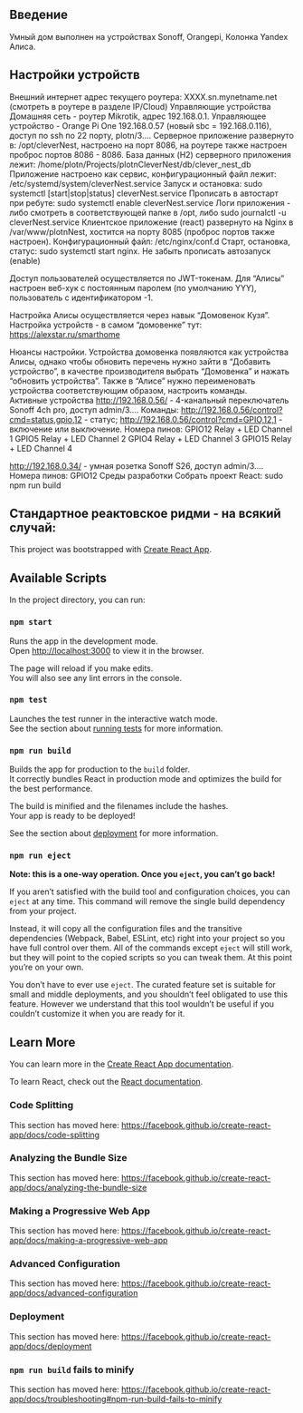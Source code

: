 ## Введение

Умный дом выполнен на устройствах Sonoff, Orangepi, Колонка Yandex Алиса.

## Настройки устройств

Внешний интернет адрес текущего роутера: XXXX.sn.mynetname.net (смотреть в роутере в разделе IP/Cloud)
Управляющие устройства
Домашняя сеть - роутер Mikrotik, адрес 192.168.0.1.
Управляющее устройство - Orange Pi One 192.168.0.57 (новый sbc = 192.168.0.116), доступ по ssh по 22 порту, plotn/3....
Серверное приложение развернуто в: /opt/cleverNest, настроено на порт 8086, на роутере также настроен проброс портов 8086 - 8086.
База данных (H2) серверного приложения лежит: /home/plotn/Projects/plotnCleverNest/db/clever_nest_db
Приложение настроено как сервис, конфигурационный файл лежит: /etc/systemd/system/cleverNest.service
Запуск и остановка: sudo systemctl [start|stop|status] cleverNest.service
Прописать в автостарт при ребуте: sudo systemctl enable cleverNest.service
Логи приложения - либо смотреть в соответствующей папке в /opt, либо sudo journalctl -u cleverNest.service
Клиентское приложение (react) развернуто на Nginx в /var/www/plotnNest, хостится на порту 8085 (проброс портов также настроен). Конфигурационный файл: /etc/nginx/conf.d
Старт, остановка, статус: sudo systemctl start nginx. Не забыть прописать автозапуск (enable) 

Доступ пользователей осуществляется по JWT-токенам.
Для “Алисы” настроен веб-хук с постоянным паролем (по умолчанию YYY), пользователь с идентификатором -1.

Настройка Алисы осуществляется через навык “Домовенок Кузя”. Настройка устройств - в самом “домовенке” тут: https://alexstar.ru/smarthome

Нюансы настройки. Устройства домовенка появляются как устройства Алисы, однако чтобы обновить перечень нужно зайти в “Добавить устройство”, в качестве производителя выбрать “Домовенка” и нажать “обновить устройства”. Также в “Алисе” нужно переименовать устройства соответствующим образом, настроить команды.  
Активные устройства
http://192.168.0.56/ - 4-канальный переключатель Sonoff 4ch pro, доступ admin/3....
Команды: 
http://192.168.0.56/control?cmd=status,gpio,12 - статус;
http://192.168.0.56/control?cmd=GPIO,12,1 - включение или выключение.
Номера пинов: 
GPIO12	Relay + LED Channel 1
GPIO5		Relay + LED Channel 2
GPIO4		Relay + LED Channel 3
GPIO15	Relay + LED Channel 4

http://192.168.0.34/ - умная розетка Sonoff S26, доступ admin/3....
Номера пинов: 
GPIO12
Среды разработки
Собрать проект React: sudo npm run build

## Стандартное реактовское ридми - на всякий случай:

This project was bootstrapped with [Create React App](https://github.com/facebook/create-react-app).

## Available Scripts

In the project directory, you can run:

### `npm start`

Runs the app in the development mode.<br />
Open [http://localhost:3000](http://localhost:3000) to view it in the browser.

The page will reload if you make edits.<br />
You will also see any lint errors in the console.

### `npm test`

Launches the test runner in the interactive watch mode.<br />
See the section about [running tests](https://facebook.github.io/create-react-app/docs/running-tests) for more information.

### `npm run build`

Builds the app for production to the `build` folder.<br />
It correctly bundles React in production mode and optimizes the build for the best performance.

The build is minified and the filenames include the hashes.<br />
Your app is ready to be deployed!

See the section about [deployment](https://facebook.github.io/create-react-app/docs/deployment) for more information.

### `npm run eject`

**Note: this is a one-way operation. Once you `eject`, you can’t go back!**

If you aren’t satisfied with the build tool and configuration choices, you can `eject` at any time. This command will remove the single build dependency from your project.

Instead, it will copy all the configuration files and the transitive dependencies (Webpack, Babel, ESLint, etc) right into your project so you have full control over them. All of the commands except `eject` will still work, but they will point to the copied scripts so you can tweak them. At this point you’re on your own.

You don’t have to ever use `eject`. The curated feature set is suitable for small and middle deployments, and you shouldn’t feel obligated to use this feature. However we understand that this tool wouldn’t be useful if you couldn’t customize it when you are ready for it.

## Learn More

You can learn more in the [Create React App documentation](https://facebook.github.io/create-react-app/docs/getting-started).

To learn React, check out the [React documentation](https://reactjs.org/).

### Code Splitting

This section has moved here: https://facebook.github.io/create-react-app/docs/code-splitting

### Analyzing the Bundle Size

This section has moved here: https://facebook.github.io/create-react-app/docs/analyzing-the-bundle-size

### Making a Progressive Web App

This section has moved here: https://facebook.github.io/create-react-app/docs/making-a-progressive-web-app

### Advanced Configuration

This section has moved here: https://facebook.github.io/create-react-app/docs/advanced-configuration

### Deployment

This section has moved here: https://facebook.github.io/create-react-app/docs/deployment

### `npm run build` fails to minify

This section has moved here: https://facebook.github.io/create-react-app/docs/troubleshooting#npm-run-build-fails-to-minify
